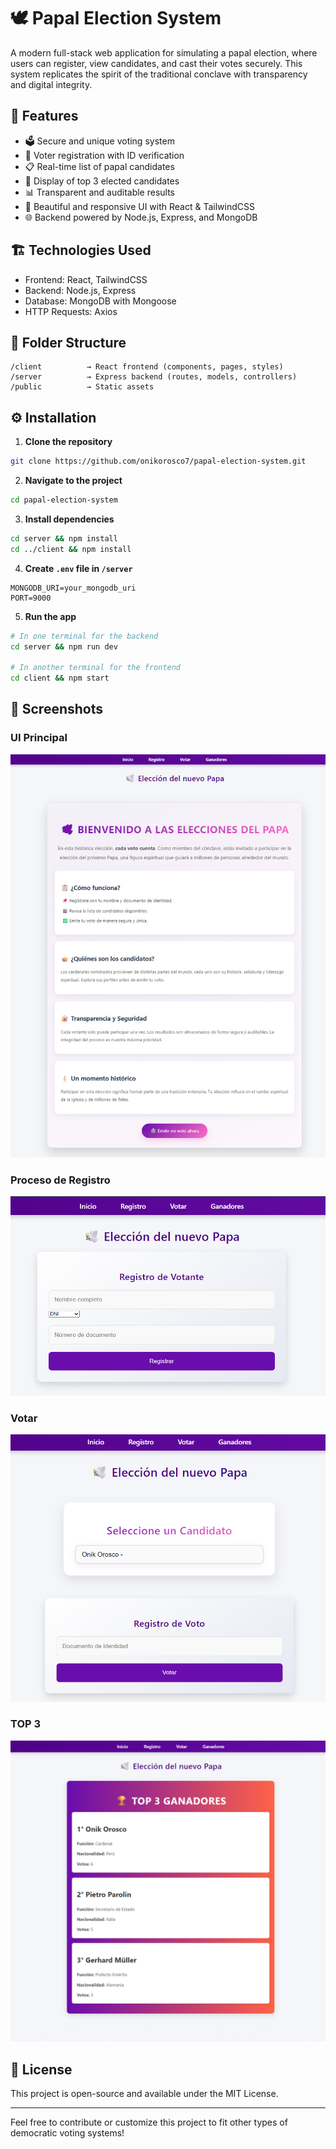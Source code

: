 # 🕊️ Papal Election System

A modern full-stack web application for simulating a papal election, where users can register, view candidates, and cast their votes securely. This system replicates the spirit of the traditional conclave with transparency and digital integrity.

## 🚀 Features

- 🗳️ Secure and unique voting system
- 👤 Voter registration with ID verification
- 📋 Real-time list of papal candidates
- 👑 Display of top 3 elected candidates
- 📊 Transparent and auditable results
- 🎨 Beautiful and responsive UI with React & TailwindCSS
- 🌐 Backend powered by Node.js, Express, and MongoDB

## 🏗️ Technologies Used

- Frontend: React, TailwindCSS
- Backend: Node.js, Express
- Database: MongoDB with Mongoose
- HTTP Requests: Axios

## 📂 Folder Structure

```
/client          → React frontend (components, pages, styles)
/server          → Express backend (routes, models, controllers)
/public          → Static assets
```

## ⚙️ Installation

1. **Clone the repository**
```bash
git clone https://github.com/onikorosco7/papal-election-system.git
```

2. **Navigate to the project**
```bash
cd papal-election-system
```

3. **Install dependencies**
```bash
cd server && npm install
cd ../client && npm install
```

4. **Create `.env` file in `/server`**
```env
MONGODB_URI=your_mongodb_uri
PORT=9000
```

5. **Run the app**
```bash
# In one terminal for the backend
cd server && npm run dev

# In another terminal for the frontend
cd client && npm start
```

## 📸 Screenshots

### UI Principal
![UI Principal](./frontend/public/inicio.png)

### Proceso de Registro
![Proceso de Registro](./frontend/public/registro.png)

### Votar
![Votar](./frontend/public/votar.png)

### TOP 3
![TOP 3](./frontend/public/top3.png)

## 📜 License

This project is open-source and available under the MIT License.

---

Feel free to contribute or customize this project to fit other types of democratic voting systems!